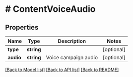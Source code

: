# # ContentVoiceAudio

## Properties

Name | Type | Description | Notes
------------ | ------------- | ------------- | -------------
**type** | **string** |  | [optional] 
**audio** | **string** | Voice campaign audio | [optional] 

[[Back to Model list]](../../README.md#documentation-for-models) [[Back to API list]](../../README.md#documentation-for-api-endpoints) [[Back to README]](../../README.md)


